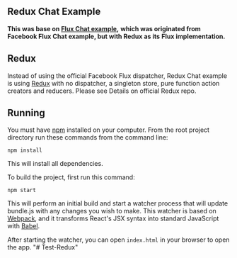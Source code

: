 ## Redux Chat Example

**This was base on [Flux Chat example](https://github.com/d6u/flux-chat),**
**which was originated from Facebook Flux Chat example, but with Redux as its**
**Flux implementation.**

## Redux

Instead of using the official Facebook Flux dispatcher, Redux Chat example is
using [Redux](https://github.com/rackt/redux) with no dispatcher, a singleton
store, pure function action creators and reducers. Please see Details on
official Redux repo.

## Running

You must have [npm](https://www.npmjs.org/) installed on your computer.
From the root project directory run these commands from the command line:

`npm install`

This will install all dependencies.

To build the project, first run this command:

`npm start`

This will perform an initial build and start a watcher process that will
update bundle.js with any changes you wish to make. This watcher is
based on [Webpack](http://webpack.github.io/), and it transforms
React's JSX syntax into standard JavaScript with [Babel](https://babeljs.io/).

After starting the watcher, you can open `index.html` in your browser to
open the app.
"# Test-Redux" 
